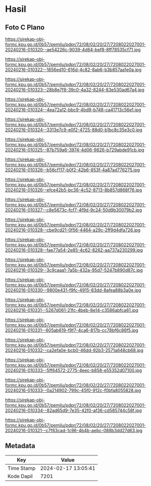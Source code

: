 # Hasil

## Foto C Plano

https://sirekap-obj-formc.kpu.go.id/0b57/pemilu/pdpr/72/08/02/20/27/7208022027001-20240216-010320--ae54226c-9039-4d64-bef8-8ff78535cf71.jpg

https://sirekap-obj-formc.kpu.go.id/0b57/pemilu/pdpr/72/08/02/20/27/7208022027001-20240216-010322--1856ed10-616d-4c82-8ab6-b3b857aa1e0a.jpg

https://sirekap-obj-formc.kpu.go.id/0b57/pemilu/pdpr/72/08/02/20/27/7208022027001-20240216-010323--28b8e7f8-39c0-4a32-8244-83e530ad67a4.jpg

https://sirekap-obj-formc.kpu.go.id/0b57/pemilu/pdpr/72/08/02/20/27/7208022027001-20240216-010324--4ea72a12-bbc9-4bd9-b748-ca41713c56e1.jpg

https://sirekap-obj-formc.kpu.go.id/0b57/pemilu/pdpr/72/08/02/20/27/7208022027001-20240216-010324--3313e7c9-e0f2-4725-88d0-b1bc8c35e3c0.jpg

https://sirekap-obj-formc.kpu.go.id/0b57/pemilu/pdpr/72/08/02/20/27/7208022027001-20240216-010325--87b759a6-3974-4d06-9826-b729abde91cb.jpg

https://sirekap-obj-formc.kpu.go.id/0b57/pemilu/pdpr/72/08/02/20/27/7208022027001-20240216-010326--b56cf117-b0f2-42b6-853f-4a87ad776275.jpg

https://sirekap-obj-formc.kpu.go.id/0b57/pemilu/pdpr/72/08/02/20/27/7208022027001-20240216-010326--efce42b5-bc36-4c52-8713-8b857d868f76.jpg

https://sirekap-obj-formc.kpu.go.id/0b57/pemilu/pdpr/72/08/02/20/27/7208022027001-20240216-010327--c8e5673c-fcf7-4f9d-9c24-50d9b30079b2.jpg

https://sirekap-obj-formc.kpu.go.id/0b57/pemilu/pdpr/72/08/02/20/27/7208022027001-20240216-010328--cbe9cd21-0f56-4464-a29c-2ff9d4dfa726.jpg

https://sirekap-obj-formc.kpu.go.id/0b57/pemilu/pdpr/72/08/02/20/27/7208022027001-20240216-010328--fae77a54-2e85-4c62-8262-aa737a230299.jpg

https://sirekap-obj-formc.kpu.go.id/0b57/pemilu/pdpr/72/08/02/20/27/7208022027001-20240216-010329--3c9caaa1-7a5b-432a-95d7-5247b890d87c.jpg

https://sirekap-obj-formc.kpu.go.id/0b57/pemilu/pdpr/72/08/02/20/27/7208022027001-20240216-010330--9800e431-f9fc-4915-83dd-8afea88b3a0e.jpg

https://sirekap-obj-formc.kpu.go.id/0b57/pemilu/pdpr/72/08/02/20/27/7208022027001-20240216-010331--5267d061-21fc-4beb-8e14-c3586abfca61.jpg

https://sirekap-obj-formc.kpu.go.id/0b57/pemilu/pdpr/72/08/02/20/27/7208022027001-20240216-010331--605ab619-f9f7-4ca6-817b-cc78bf6c86f5.jpg

https://sirekap-obj-formc.kpu.go.id/0b57/pemilu/pdpr/72/08/02/20/27/7208022027001-20240216-010332--ca2efa0e-bcb0-46dd-92b3-2571a648cb68.jpg

https://sirekap-obj-formc.kpu.go.id/0b57/pemilu/pdpr/72/08/02/20/27/7208022027001-20240216-010333--5ff64572-2775-4eec-b858-e55352d07100.jpg

https://sirekap-obj-formc.kpu.go.id/0b57/pemilu/pdpr/72/08/02/20/27/7208022027001-20240216-010333--0a214902-799c-45f0-912c-f0bfa8055828.jpg

https://sirekap-obj-formc.kpu.go.id/0b57/pemilu/pdpr/72/08/02/20/27/7208022027001-20240216-010334--82ad65d9-7e35-42f0-af36-cd585744c58f.jpg

https://sirekap-obj-formc.kpu.go.id/0b57/pemilu/pdpr/72/08/02/20/27/7208022027001-20240216-010321--c7f83cad-1c96-4b4b-aebc-088b3dd27d63.jpg


## Metadata

| Key        | Value               |
| ---------- | ------------------- |
| Time Stamp | 2024-02-17 13:05:41 |
| Kode Dapil | 7201                |



